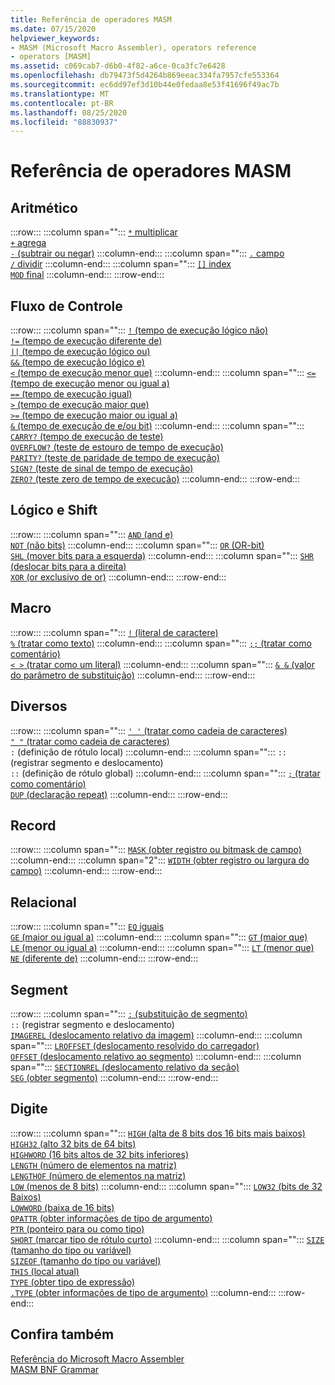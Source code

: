 ```yaml
---
title: Referência de operadores MASM
ms.date: 07/15/2020
helpviewer_keywords:
- MASM (Microsoft Macro Assembler), operators reference
- operators [MASM]
ms.assetid: c069cab7-d6b0-4f82-a6ce-0ca3fc7e6428
ms.openlocfilehash: db79473f5d4264b869eeac334fa7957cfe553364
ms.sourcegitcommit: ec6dd97ef3d10b44e0fedaa8e53f41696f49ac7b
ms.translationtype: MT
ms.contentlocale: pt-BR
ms.lasthandoff: 08/25/2020
ms.locfileid: "88830937"
---
```

# <a name="masm-operators-reference"></a>Referência de operadores MASM

## <a name="arithmetic"></a>Aritmético

:::row:::
   :::column span="":::
      [`*` multiplicar](operator-multiply.md)\
      [`+` agrega](operator-add.md)\
      [`-` (subtrair ou negar)](operator-subtract-2.md)
   :::column-end:::
   :::column span="":::
      [`.` campo](operator-dot.md)\
      [`/` dividir](operator-subtract-1.md)
   :::column-end:::
   :::column span="":::
      [`[]` index](operator-brackets.md)\
      [`MOD` final](operator-mod.md)
   :::column-end:::
:::row-end:::

## <a name="control-flow"></a>Fluxo de Controle

:::row:::
   :::column span="":::
      [`!` (tempo de execução lógico não)](operator-logical-not-masm-run-time.md)\
      [`!=` (tempo de execução diferente de)](operator-not-equal-masm.md)\
      [`||` (tempo de execução lógico ou)](operator-logical-or.md)\
      [`&&` (tempo de execução lógico e)](operator-logical-and-masm-run-time.md)\
      [`<` (tempo de execução menor que)](operator-less-than-masm-run-time.md)
   :::column-end:::
   :::column span="":::
      [`<=` (tempo de execução menor ou igual a)](operator-less-or-equal-masm-run-time.md)\
      [`==` (tempo de execução igual)](operator-equal-masm-run-time.md)\
      [`>` (tempo de execução maior que)](operator-greater-than-masm-run-time.md)\
      [`>=` (tempo de execução maior ou igual a)](operator-greater-or-equal-masm-run-time.md)\
      [`&` (tempo de execução de e/ou bit)](operator-bitwise-and.md)
   :::column-end:::
   :::column span="":::
      [`CARRY?` (tempo de execução de teste)](operator-carry-q.md)\
      [`OVERFLOW?` (teste de estouro de tempo de execução)](operator-overflow-q.md)\
      [`PARITY?` (teste de paridade de tempo de execução)](operator-parity-q.md)\
      [`SIGN?` (teste de sinal de tempo de execução)](operator-sign-q.md)\
      [`ZERO?` (teste zero de tempo de execução)](operator-zero-q.md)
   :::column-end:::
:::row-end:::

## <a name="logical-and-shift"></a>Lógico e Shift

:::row:::
   :::column span="":::
      [`AND` (and e)](operator-and.md)\
      [`NOT` (não bits)](operator-not.md)
   :::column-end:::
   :::column span="":::
      [`OR` (OR-bit)](operator-or.md)\
      [`SHL` (mover bits para a esquerda)](operator-shl.md)
   :::column-end:::
   :::column span="":::
      [`SHR` (deslocar bits para a direita)](operator-shr.md)\
      [`XOR` (or exclusivo de or)](operator-xor.md)
   :::column-end:::
:::row-end:::

## <a name="macro"></a>Macro

:::row:::
   :::column span="":::
      [`!` (literal de caractere)](operator-logical-not-masm.md)\
      [`%` (tratar como texto)](operator-percent.md)
   :::column-end:::
   :::column span="":::
      [`;;` (tratar como comentário)](operator-semicolons.md)\
      [`< >` (tratar como um literal)](operator-literal.md)
   :::column-end:::
   :::column span="":::
      [`& &` (valor do parâmetro de substituição)](operator-logical-and-masm.md)
   :::column-end:::
:::row-end:::

## <a name="miscellaneous"></a>Diversos

:::row:::
   :::column span="":::
      [`' '` (tratar como cadeia de caracteres)](operator-single-quote.md)\
      [`" "` (tratar como cadeia de caracteres)](operator-double-quote.md)\
      `:` (definição de rótulo local)
   :::column-end:::
   :::column span="":::
      `::` (registrar segmento e deslocamento) \
      `::` (definição de rótulo global)
   :::column-end:::
   :::column span="":::
      [`;` (tratar como comentário)](operator-semicolon.md)\
      [`DUP` (declaração repeat)](operator-dup.md)
   :::column-end:::
:::row-end:::

## <a name="record"></a>Record

:::row:::
   :::column span="":::
      [`MASK` (obter registro ou bitmask de campo)](operator-mask.md)
   :::column-end:::
   :::column span="2":::
      [`WIDTH` (obter registro ou largura do campo)](operator-width.md)
   :::column-end:::
:::row-end:::

## <a name="relational"></a>Relacional

:::row:::
   :::column span="":::
      [`EQ` iguais](operator-eq.md)\
      [`GE` (maior ou igual a)](operator-ge.md)
   :::column-end:::
   :::column span="":::
      [`GT` (maior que)](operator-gt.md)\
      [`LE` (menor ou igual a)](operator-le.md)
   :::column-end:::
   :::column span="":::
      [`LT` (menor que)](operator-lt.md)\
      [`NE` (diferente de)](operator-ne.md)
   :::column-end:::
:::row-end:::

## <a name="segment"></a>Segment

:::row:::
   :::column span="":::
      [`:` (substituição de segmento)](operator-colon.md)\
      `::` (registrar segmento e deslocamento) \
      [`IMAGEREL` (deslocamento relativo da imagem)](operator-imagerel.md)
   :::column-end:::
   :::column span="":::
      [`LROFFSET` (deslocamento resolvido do carregador)](operator-lroffset.md)\
      [`OFFSET` (deslocamento relativo ao segmento)](operator-offset.md)
   :::column-end:::
   :::column span="":::
      [`SECTIONREL` (deslocamento relativo da seção)](operator-sectionrel.md)\
      [`SEG` (obter segmento)](operator-seg.md)
   :::column-end:::
:::row-end:::

## <a name="type"></a>Digite

:::row:::
   :::column span="":::
      [`HIGH` (alta de 8 bits dos 16 bits mais baixos)](operator-high.md)\
      [`HIGH32` (alto 32 bits de 64 bits)](operator-high32.md)\
      [`HIGHWORD` (16 bits altos de 32 bits inferiores)](operator-highword.md)\
      [`LENGTH` (número de elementos na matriz)](operator-length.md)\
      [`LENGTHOF` (número de elementos na matriz)](operator-lengthof.md)\
      [`LOW` (menos de 8 bits)](operator-low.md)
   :::column-end:::
   :::column span="":::
      [`LOW32` (bits de 32 Baixos)](operator-low32.md)\
      [`LOWWORD` (baixa de 16 bits)](operator-lowword.md)\
      [`OPATTR` (obter informações de tipo de argumento)](operator-opattr.md)\
      [`PTR` (ponteiro para ou como tipo)](operator-ptr.md)\
      [`SHORT` (marcar tipo de rótulo curto)](operator-short.md)
   :::column-end:::
   :::column span="":::
      [`SIZE` (tamanho do tipo ou variável)](operator-size.md)\
      [`SIZEOF` (tamanho do tipo ou variável)](operator-sizeof.md)\
      [`THIS` (local atual)](operator-this.md)\
      [`TYPE` (obter tipo de expressão)](operator-type.md)\
      [`.TYPE` (obter informações de tipo de argumento)](operator-dot-type.md)
   :::column-end:::
:::row-end:::

## <a name="see-also"></a>Confira também

[Referência do Microsoft Macro Assembler](microsoft-macro-assembler-reference.md)\
[MASM BNF Grammar](masm-bnf-grammar.md)
